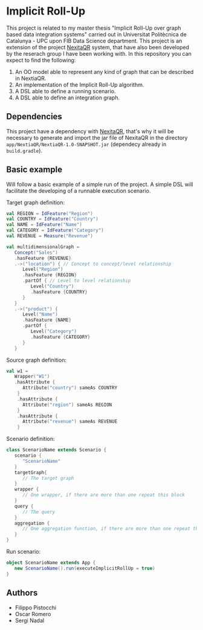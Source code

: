 # Implicit Roll-Up

This project is related to my master thesis "Implicit Roll-Up over graph based data integration systems" carried out in Universitat Politècnica de Catalunya - UPC upon FIB Data Science department.
This project is an extension of the project [NexitaQR](https://github.com/pistocchifilippo/NextiaQR) system, that have also been developed by the reserach group I have been working with.
In this repository you can expect to find the following:

1. An OO model able to represent any kind of graph that can be described in NextiaQR.
2. An implementation of the Implicit Roll-Up algorithm.
3. A DSL able to define a running scenario.
4. A DSL able to define an integration graph.

## Dependencies
This project have a dependency with [NexitaQR](https://github.com/pistocchifilippo/NextiaQR), that's why it will be necessary to generate and import the jar file of NexitaQR in the directory `app/NextiaQR/NextiaQR-1.0-SNAPSHOT.jar` (dependecy already in `build.gradle`).

## Basic example
Will follow a basic example of a simple run of the project.
A simple DSL will facilitate the developing of a runnable execution scenario.

Target graph definition:
``` scala
val REGION = IdFeature("Region")
val COUNTRY = IdFeature("Country")
val NAME = IdFeature("Name")
val CATEGORY = IdFeature("Category")
val REVENUE = Measure("Revenue")

val multidimensionalGraph =
   Concept("Sales")
   .hasFeature {REVENUE}
   .->("location") { // Concept to concept/level relationship
      Level("Region")
      .hasFeature {REGION}
      .partOf { // Level to level relationship
         Level("Country")
         .hasFeature {COUNTRY}
      } 
   }
   .->("product") {
      Level("Name")
      .hasFeature {NAME}
      .partOf {
         Level("Category")
         .hasFeature {CATEGORY}
      } 
   }

```

Source graph definition:
``` scala
val w1 =
   Wrapper("W1")
   .hasAttribute {
      Attribute("country") sameAs COUNTRY
    }
    .hasAttribute {
      Attribute("region") sameAs REGION
    }
    .hasAttribute {
      Attribute("revenue") sameAs REVENUE
    }

```

Scenario definition:
``` scala
class ScenarioName extends Scenario {
   scenario {
      "ScenarioName"
   }
   targetGraph{
      // The target graph
   }
   wrapper {
      // One wrapper, if there are more than one repeat this block
   }
   query {
      // The query
   }
   aggregation {
      // One aggregation function, if there are more than one repeat this block
   } 
}

```

Run scenario:
``` scala
object ScenarioName extends App {
   new ScenarioName().run(executeImplicitRollUp = true)
}

```
## Authors
- Filippo Pistocchi
- Oscar Romero
- Sergi Nadal

